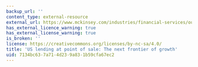 ```yaml
---
backup_url: ''
content_type: external-resource
external_url: https://www.mckinsey.com/industries/financial-services/our-insights/banking-matters/us-lending-at-point-of-sale-the-next-frontier-of-growth
has_external_licence_warning: true
has_external_license_warning: true
is_broken: ''
license: https://creativecommons.org/licenses/by-nc-sa/4.0/
title: 'US lending at point of sale: The next frontier of growth'
uid: 7134bc63-7a71-4d23-9a83-1b59cfa67ec2
---
```

